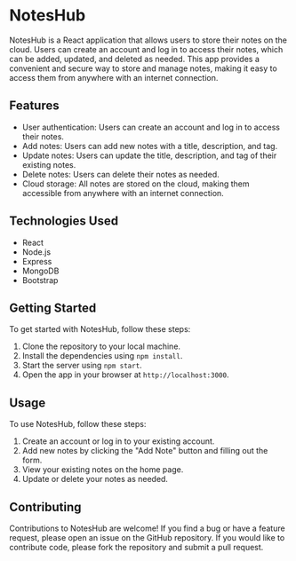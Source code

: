# NotesHub

NotesHub is a React application that allows users to store their notes on the cloud. Users can create an account and log in to access their notes, which can be added, updated, and deleted as needed. This app provides a convenient and secure way to store and manage notes, making it easy to access them from anywhere with an internet connection.

## Features

- User authentication: Users can create an account and log in to access their notes.
- Add notes: Users can add new notes with a title, description, and tag.
- Update notes: Users can update the title, description, and tag of their existing notes.
- Delete notes: Users can delete their notes as needed.
- Cloud storage: All notes are stored on the cloud, making them accessible from anywhere with an internet connection.

## Technologies Used

- React
- Node.js
- Express
- MongoDB
- Bootstrap

## Getting Started

To get started with NotesHub, follow these steps:

1. Clone the repository to your local machine.
2. Install the dependencies using `npm install`.
3. Start the server using `npm start`.
4. Open the app in your browser at `http://localhost:3000`.

## Usage

To use NotesHub, follow these steps:

1. Create an account or log in to your existing account.
2. Add new notes by clicking the "Add Note" button and filling out the form.
3. View your existing notes on the home page.
4. Update or delete your notes as needed.

## Contributing

Contributions to NotesHub are welcome! If you find a bug or have a feature request, please open an issue on the GitHub repository. If you would like to contribute code, please fork the repository and submit a pull request.
